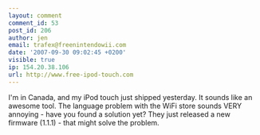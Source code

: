 ```yaml
---
layout: comment
comment_id: 53
post_id: 206
author: jen
email: trafex@freenintendowii.com
date: '2007-09-30 09:02:45 +0200'
visible: true
ip: 154.20.38.106
url: http://www.free-ipod-touch.com
---
```

I'm in Canada, and my iPod touch just shipped yesterday.  It sounds like an awesome tool.  The language problem with the WiFi store sounds VERY annoying - have you found a solution yet?  They just released a new firmware (1.1.1) - that might solve the problem.
